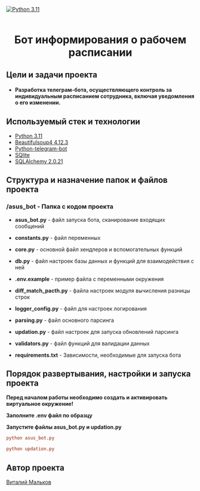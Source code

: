 [![Python 3.11](https://img.shields.io/badge/python-3.11-blue.svg)](https://www.python.org/downloads/release/python-360/)
<br/><br/>

<div align="center">
  <h1 align="center">Бот информирования о рабочем расписании
  </h1>
</div>


## Цели и задачи проекта

<h4>
  
* Разработка телеграм-бота, осуществляющего контроль за индивидуальным расписанием сотрудника,
    включая уведомления о его изменении.
  
</h4>

## Используемый стек и технологии

- [Python 3.11](https://docs.python.org/3.11/)
- [Beautifulsoup4 4.12.3](https://pypi.org/project/beautifulsoup4/)
- [Python-telegram-bot](https://pypi.org/project/python-telegram-bot/)
- [SQlite](https://www.sqlite.org/)
- [SQLAlchemy 2.0.21](https://www.sqlalchemy.org/)

## Структура и назначение папок и файлов проекта

### /asus_bot - Папка с кодом проекта

* **asus_bot.py**  - файл запуска бота, сканирование входящих сообщений

* **constants.py**  - файл переменных

* **core.py** - основной файл хендлеров и вспомогательных функций

* **db.py** - файл настроек базы данных и функций для взаимодействия с ней

* **.env.example** - пример файла с переменными окружения

* **diff_match_pacth.py** - файла настроек модуля вычисления разницы строк

* **logger_config.py** - файл для настроек логирования

* **parsing.py** - файл основного парсинга

* **updation.py** - файл настроек для запуска обновлений парсинга

* **validators.py** - файл функций для валидации данных

* **requirements.txt** -  Зависимости, необходимые для запуска бота


## Порядок развертывания, настройки и запуска проекта

**Перед началом работы необходимо создать и активировать виртуальное окружение!**

**Заполните .env файл по образцу**

**Запустите файлы asus_bot.py и updation.py**

```ini
python asus_bot.py
```

```ini
python updation.py
```

## Автор проекта

[Виталий Мальков](https://github.com/ViolinistSpb)<br>
